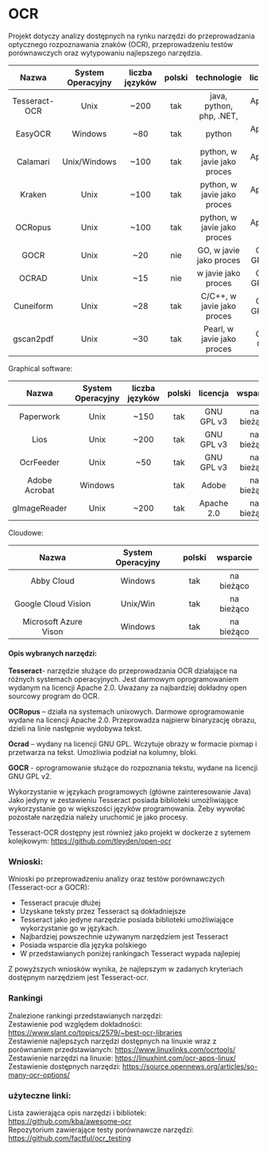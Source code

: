 # OCR

Projekt dotyczy analizy dostępnych na rynku narzędzi do przeprowadzania optycznego rozpoznawania znaków (OCR), przeprowadzeniu testów porównawczych oraz wytypowaniu najlepszego narzędzia.

|    Nazwa   |System Operacyjny| liczba języków | polski | technologie    | licencja    | wsparcie        |                      link do repo                     |
| :---:   | :-: | :-: | :-:| :---:   | :-: | :-: |:-:|
|  Tesseract-OCR | Unix            |      ~200      |  tak   | java, python, php, .NET,  | Apache 2.0  | na bieżąco      | https://github.com/tesseract-ocr/tesseract   |
|  EasyOCR   | Windows         |      ~80      |  tak   | python  | Apache 2.0  | na bieżąco      | https://github.com/JaidedAI/EasyOCR                  |
|  Calamari  | Unix/Windows    |       ~100   |  tak   | python, w javie jako proces | Apache 2.0  | na bieżąco      | https://github.com/Calamari-OCR/calamari             |
|  Kraken    | Unix            |        ~100       |  tak   | python, w javie jako proces | Apache 2.0  | na bieżąco      | https://github.com/mittagessen/kraken      |
|  OCRopus   | Unix            |  ~100  |  tak   | python, w javie jako proces  | Apache 2.0  | w ubiegłym roku | https://github.com/ocropus/ocropy                    |
|  GOCR      | Unix            |       ~20      |  nie   | GO, w javie jako proces | GNU GPL v2 | 5 lat temu      | https://github.com/eaciit/gocr                       |
|  OCRAD     | Unix            |       ~15      |  nie   | w javie jako proces | GNU GPL v2 | 5 lat temu      | https://github.com/kba/ocrad-docker                  |
|  Cuneiform | Unix            |       ~28      |  tak   | C/C++, w javie jako proces | GNU GPL v2 | 13 lat temu     | https://github.com/jwilk-mirrors/cuneiform-multilang |
|  gscan2pdf | Unix            |        ~30     |  tak   | Pearl, w javie jako proces | GNU GPL | 3 lata temu     |https://github.com/marschap/gscan2pdf                |

Graphical software:

|    Nazwa     |System Operacyjny| liczba języków | polski | licencja    | wsparcie        |                    link do repo                       |
| :---:   | :-: | :-: | :-:| :---:   | :-: | :-:|
|  Paperwork   | Unix            |      ~150      |  tak   | GNU GPL v3 | na bieżąco      |  https://gitlab.gnome.org/World/OpenPaperwork/paperwork |
|  Lios        | Unix            |      ~200      |  tak   | GNU GPL v3 | na bieżąco      | https://github.com/Nalin-x-Linux/lios-3                |
|  OcrFeeder   | Unix            |      ~50       |  tak   | GNU GPL v3 | na bieżąco      | https://github.com/GNOME/ocrfeeder                     |
| Adobe Acrobat| Windows         |                |  tak   | Adobe      | na bieżąco      |  -                                                      |
|  gImageReader| Unix            |      ~200      |  tak   | Apache 2.0 | na bieżąco      |   https://github.com/manisandro/gImageReader             |

Cloudowe:

|    Nazwa               |System Operacyjny| polski | wsparcie    |
| :---:   | :-: | :-: | :-:|
|  Abby Cloud            | Windows         |  tak   |  na bieżąco |
|  Google Cloud Vision   | Unix/Win        |  tak   |  na bieżąco |
|  Microsoft Azure Vison | Windows         |  tak   |  na bieżąco |


#### Opis wybranych narzędzi: <br>

**Tesseract**- narzędzie służące do przeprowadzania OCR działające na różnych systemach operacyjnych. Jest darmowym oprogramowaniem wydanym na licencji Apache 2.0. Uważany za najbardziej dokładny open sourcowy program do OCR. 

**OCRopus** – działa na systemach unixowych. Darmowe oprogramowanie wydane na licencji Apache 2.0. Przeprowadza najpierw binaryzację obrazu, dzieli na linie następnie wydobywa tekst. <br>

**Ocrad** – wydany na licencji GNU GPL. Wczytuje obrazy w formacie pixmap i przetwarza na tekst. Umożliwia podział na kolumny, bloki. <br>

**GOCR** - oprogramowanie służące do rozpoznania tekstu, wydane na licencji GNU GPL v2.


Wykorzystanie w językach programowych (główne zainteresowanie Java) <br>
Jako jedyny w zestawieniu Tesseract posiada biblioteki umożliwiające wykorzystanie go w większości języków programowania. Żeby wywołać pozostałe narzędzia należy uruchomić je jako procesy.

Tesseract-OCR dostępny jest również jako projekt w dockerze z sytemem kolejkowym: https://github.com/tleyden/open-ocr

### Wnioski:
Wnioski po przeprowadzeniu analizy oraz testów porównawczych (Tesseract-ocr a GOCR): <br>
- Tesseract pracuje dłużej
- Uzyskane teksty przez Tesseract są dokładniejsze
- Tesseract jako jedyne narzędzie posiada biblioteki umożliwiające wykorzystanie go w językach.
- Najbardziej powszechnie używanym narzędziem jest Tesseract
- Posiada wsparcie dla języka polskiego
- W przedstawianych poniżej rankingach Tesseract wypada najlepiej

Z powyższych wniosków wynika, że najlepszym w zadanych kryteriach dostępnym narzędziem jest Tesseract-ocr.

### Rankingi
Znalezione rankingi przedstawianych narzędzi: <br>
Zestawienie pod względem dokładności: https://www.slant.co/topics/2579/~best-ocr-libraries <br>
Zestawienie najlepszych narzędzi dostępnych na linuxie wraz z porównaniem przedstawianych: https://www.linuxlinks.com/ocrtools/ <br>
Zestawienie narzędzi na linuxie: https://linuxhint.com/ocr-apps-linux/ <br>
Zestawienie dostępnych narzędzi: https://source.opennews.org/articles/so-many-ocr-options/ <br>

### użyteczne linki: <br>
Lista zawierająca opis narzędzi i bibliotek: https://github.com/kba/awesome-ocr <br>
Repozytorium zawierające testy porównawcze narzędzi: https://github.com/factful/ocr_testing <br>

